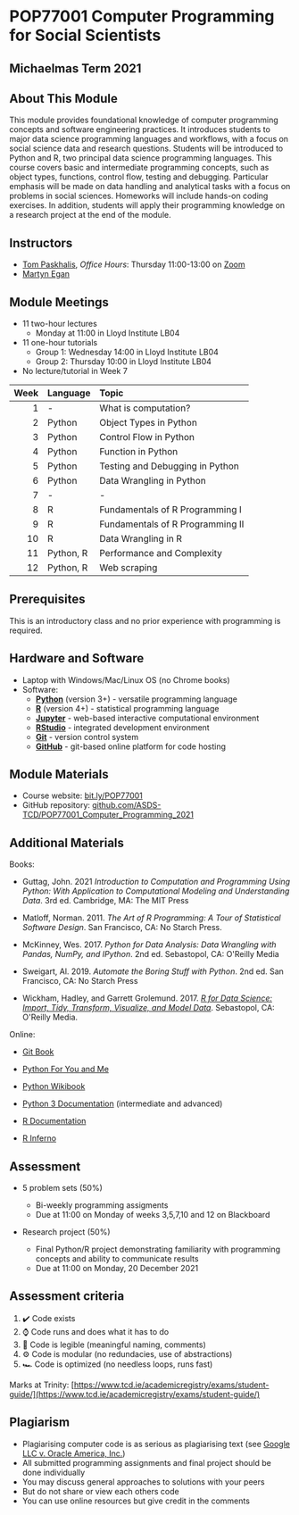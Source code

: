 # POP77001 Computer Programming for Social Scientists

## Michaelmas Term 2021

## About This Module

This module provides foundational knowledge of computer programming concepts and software engineering practices. It introduces students to major data science programming languages and workflows, with a focus on social science data and research questions. Students will be introduced to Python and R, two principal data science programming languages. This course covers basic and intermediate programming concepts, such as object types, functions, control flow, testing and debugging. Particular emphasis will be made on data handling and analytical tasks with a focus on problems in social sciences. Homeworks will include hands-on coding exercises. In addition, students will apply their programming knowledge on a research project at the end of the module.

## Instructors

- [Tom Paskhalis](mailto:tom.paskhalis@tcd.ie), *Office Hours*: Thursday 11:00-13:00 on [Zoom](https://calendly.com/tom_paskhalis/pop77001_office_hours)
- [Martyn Egan](mailto:eganm9@tcd.ie)

## Module Meetings

- 11 two-hour lectures
    - Monday at 11:00 in Lloyd Institute LB04
- 11 one-hour tutorials
    - Group 1: Wednesday 14:00 in Lloyd Institute LB04
    - Group 2: Thursday 10:00 in Lloyd Institute LB04
- No lecture/tutorial in Week 7

|   Week | Language   | Topic                            |
|-------:|:-----------|:---------------------------------|
|      1 | -          | What is computation?             |
|      2 | Python     | Object Types in Python           |
|      3 | Python     | Control Flow in Python           |
|      4 | Python     | Function in Python               |
|      5 | Python     | Testing and Debugging in Python  |
|      6 | Python     | Data Wrangling in Python         |
|      7 | -          | -                                |
|      8 | R          | Fundamentals of R Programming I  |
|      9 | R          | Fundamentals of R Programming II |
|     10 | R          | Data Wrangling in R              |
|     11 | Python, R  | Performance and Complexity       |
|     12 | Python, R  | Web scraping                     |    

## Prerequisites

This is an introductory class and no prior experience with programming is required.

## Hardware and Software

- Laptop with Windows/Mac/Linux OS (no Chrome books)
- Software:
    - [**Python**](https://www.python.org/) (version 3+) - versatile programming language
    - [**R**](https://cran.r-project.org/) (version 4+) - statistical programming language
    - [**Jupyter**](https://jupyter.org/) - web-based interactive computational environment
    - [**RStudio**](https://www.rstudio.com/) - integrated development environment
    - [**Git**](https://git-scm.com/) - version control system
    - [**GitHub**](https://github.com/) - git-based online platform for code hosting

## Module Materials

- Course website: [bit.ly/POP77001](https://bit.ly/POP77001)
- GitHub repository: [github.com/ASDS-TCD/POP77001_Computer_Programming_2021](https://github.com/ASDS-TCD/POP77001_Computer_Programming_2021)

## Additional Materials

Books:

- Guttag, John. 2021 *Introduction to Computation and Programming Using Python: With Application to Computational Modeling and Understanding Data*. 3rd ed. Cambridge, MA: The MIT Press

- Matloff, Norman. 2011. *The Art of R Programming: A Tour of Statistical Software Design*. San Francisco, CA: No Starch Press.

- McKinney, Wes. 2017. *Python for Data Analysis: Data Wrangling with Pandas, NumPy, and IPython*. 2nd ed. Sebastopol, CA: O'Reilly Media

- Sweigart, Al. 2019. *Automate the Boring Stuff with Python*. 2nd ed. San Francisco, CA: No Starch Press

- Wickham, Hadley, and Garrett Grolemund. 2017. [*R for Data Science: Import, Tidy, Transform, Visualize, and Model Data*](http://r4ds.had.co.nz/). Sebastopol, CA: O'Reilly Media.

Online:

- [Git Book](https://git-scm.com/book/en/v2)

- [Python For You and Me](https://pymbook.readthedocs.io/en/latest/)

- [Python Wikibook](https://en.wikibooks.org/wiki/Python_Programming)

- [Python 3 Documentation](https://docs.python.org/3/) (intermediate and advanced)

- [R Documentation](https://rdrr.io/)

- [R Inferno](https://www.burns-stat.com/pages/Tutor/R_inferno.pdf)

## Assessment

- 5 problem sets (50%)
    - Bi-weekly programming assigments
    - Due at 11:00 on Monday of weeks 3,5,7,10 and 12 on Blackboard

- Research project (50%)
    - Final Python/R project demonstrating familiarity with programming concepts and ability to communicate results
    - Due at 11:00 on Monday, 20 December 2021
    
## Assessment criteria

1. ✔️ Code exists
2. ⌚ Code runs and does what it has to do
3. 📜 Code is legible (meaningful naming, comments)
4. ⚙️ Code is modular (no redundacies, use of abstractions)
5. 🏎️ Code is optimized (no needless loops, runs fast)

Marks at Trinity: [https://www.tcd.ie/academicregistry/exams/student-guide/](https://www.tcd.ie/academicregistry/exams/student-guide/)

## Plagiarism

- Plagiarising computer code is as serious as plagiarising text (see [Google LLC v. Oracle America, Inc.](https://en.wikipedia.org/wiki/Google_LLC_v._Oracle_America%2C_Inc.))
- All submitted programming assignments and final project should be done individually
- You may discuss general approaches to solutions with your peers
- But do not share or view each others code
- You can use online resources but give credit in the comments 